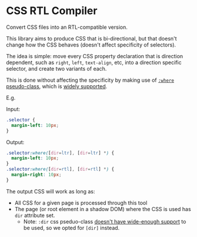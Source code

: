 # CSS RTL Compiler
Convert CSS files into an RTL-compatible version.

This library aims to produce CSS that is bi-directional, but that doesn't change how the CSS behaves (doesn't affect specificity of selectors).

The idea is simple: move every CSS property declaration that is direction dependent, such as `right`, `left`, `text-align`, etc, into a direction specific selector, and create two variants of each.

This is done without affecting the specificity by making use of [`:where` pseudo-class](https://developer.mozilla.org/en-US/docs/Web/CSS/:where), which is [widely supported](https://caniuse.com/?search=%3Awhere).

E.g.

Input:
```css
.selector {
  margin-left: 10px;
}
```

Output:
```css
.selector:where([dir=ltr], [dir=ltr] *) {
  margin-left: 10px;
}
.selector:where([dir=rtl], [dir=rtl] *) {
  margin-right: 10px;
}
```

The output CSS will work as long as:
- All CSS for a given page is processed through this tool
- The page (or root element in a shadow DOM) where the CSS is used has `dir` attribute set.
  - Note: `:dir` css pseduo-class [doesn't have wide-enough support](https://caniuse.com/css-dir-pseudo) to be used, so we opted for `[dir]` instead.
